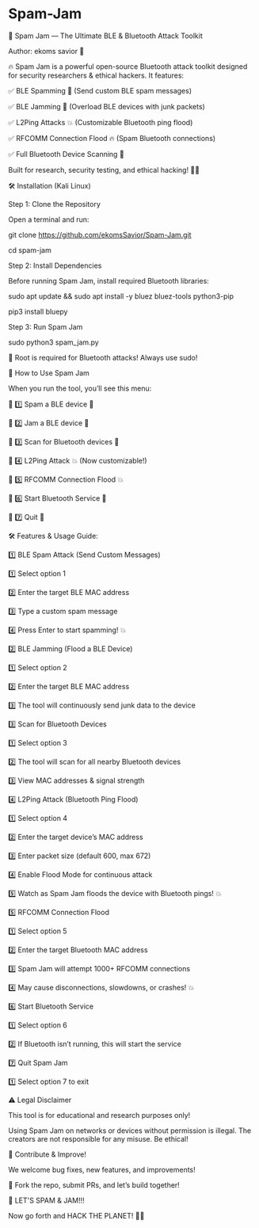 # Spam-Jam
📜 Spam Jam — The Ultimate BLE & Bluetooth Attack Toolkit

Author: ekoms savior 💜

🔥 Spam Jam is a powerful open-source Bluetooth attack toolkit designed for security researchers & ethical hackers.
It features:

✅ BLE Spamming 💌 (Send custom BLE spam messages)

✅ BLE Jamming 🚫 (Overload BLE devices with junk packets)

✅ L2Ping Attacks 💥 (Customizable Bluetooth ping flood)

✅ RFCOMM Connection Flood 🔥 (Spam Bluetooth connections)

✅ Full Bluetooth Device Scanning 📡

Built for research, security testing, and ethical hacking! 🚀💜

🛠️ Installation (Kali Linux)

Step 1: Clone the Repository

Open a terminal and run:

git clone https://github.com/ekomsSavior/Spam-Jam.git

cd spam-jam

Step 2: Install Dependencies

Before running Spam Jam, install required Bluetooth libraries:

sudo apt update && sudo apt install -y bluez bluez-tools python3-pip

pip3 install bluepy

Step 3: Run Spam Jam

sudo python3 spam_jam.py

🚨 Root is required for Bluetooth attacks! Always use sudo!

🎯 How to Use Spam Jam

When you run the tool, you’ll see this menu:

🔹 1️⃣ Spam a BLE device 💌

🔹 2️⃣ Jam a BLE device 🚫

🔹 3️⃣ Scan for Bluetooth devices 📡

🔹 4️⃣ L2Ping Attack 💥 (Now customizable!)

🔹 5️⃣ RFCOMM Connection Flood 💥

🔹 6️⃣ Start Bluetooth Service 📡

🔹 7️⃣ Quit 🚪

🛠️ Features & Usage Guide:

1️⃣ BLE Spam Attack (Send Custom Messages)

1️⃣ Select option 1

2️⃣ Enter the target BLE MAC address

3️⃣ Type a custom spam message

4️⃣ Press Enter to start spamming! 💥

2️⃣ BLE Jamming (Flood a BLE Device)

1️⃣ Select option 2

2️⃣ Enter the target BLE MAC address

3️⃣ The tool will continuously send junk data to the device

3️⃣ Scan for Bluetooth Devices

1️⃣ Select option 3

2️⃣ The tool will scan for all nearby Bluetooth devices

3️⃣ View MAC addresses & signal strength

4️⃣ L2Ping Attack (Bluetooth Ping Flood)

1️⃣ Select option 4

2️⃣ Enter the target device’s MAC address

3️⃣ Enter packet size (default 600, max 672)

4️⃣ Enable Flood Mode for continuous attack

5️⃣ Watch as Spam Jam floods the device with Bluetooth pings! 💥

5️⃣ RFCOMM Connection Flood

1️⃣ Select option 5

2️⃣ Enter the target Bluetooth MAC address

3️⃣ Spam Jam will attempt 1000+ RFCOMM connections

4️⃣ May cause disconnections, slowdowns, or crashes! 💥

6️⃣ Start Bluetooth Service

1️⃣ Select option 6

2️⃣ If Bluetooth isn’t running, this will start the service

7️⃣ Quit Spam Jam

1️⃣ Select option 7 to exit


⚠️ Legal Disclaimer

This tool is for educational and research purposes only!

Using Spam Jam on networks or devices without permission is illegal. The creators are not responsible for any misuse. Be ethical!

💜 Contribute & Improve!

We welcome bug fixes, new features, and improvements!

💜 Fork the repo, submit PRs, and let’s build together!

🚀 LET'S SPAM & JAM!!!

Now go forth and HACK THE PLANET! 💜🔥


